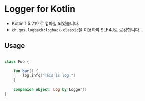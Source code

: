 # Logger for Kotlin
- Kotlin 1.5.21으로 컴파일 되었습니다.
- `ch.qos.logback:logback-classic`을 이용하여 SLF4J로 로깅합니다.

## Usage
```kotlin

class Foo {
    
    fun bar() {
        log.info("This is log.")
    }
    
    companion object: Log by Logger()
}

```
